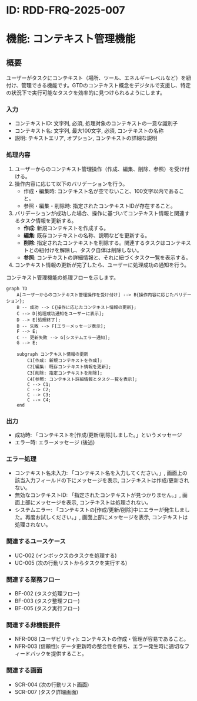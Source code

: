 # ID: RDD-FRQ-2025-007

# 機能: コンテキスト管理機能

## 概要

ユーザーがタスクにコンテキスト（場所、ツール、エネルギーレベルなど）を紐付け、管理できる機能です。GTDのコンテキスト概念をデジタルで支援し、特定の状況下で実行可能なタスクを効率的に見つけられるようにします。

### 入力

- コンテキストID: 文字列, 必須, 処理対象のコンテキストの一意な識別子
- コンテキスト名: 文字列, 最大100文字, 必須, コンテキストの名称
- 説明: テキストエリア, オプション, コンテキストの詳細な説明

### 処理内容

1. ユーザーからのコンテキスト管理操作（作成、編集、削除、参照）を受け付ける。
1. 操作内容に応じて以下のバリデーションを行う。
   - 作成・編集時: コンテキスト名が空でないこと、100文字以内であること。
   - 参照・編集・削除時: 指定されたコンテキストIDが存在すること。
1. バリデーションが成功した場合、操作に基づいてコンテキスト情報と関連するタスク情報を更新する。
   - **作成**: 新規コンテキストを作成する。
   - **編集**: 既存コンテキストの名称、説明などを更新する。
   - **削除**: 指定されたコンテキストを削除する。関連するタスクはコンテキストとの紐付けを解除し、タスク自体は削除しない。
   - **参照**: コンテキストの詳細情報と、それに紐づくタスク一覧を表示する。
1. コンテキスト情報の更新が完了したら、ユーザーに処理成功の通知を行う。

コンテキスト管理機能の処理フローを示します。

```mermaid
graph TD
    A[ユーザーからのコンテキスト管理操作を受け付け] --> B{操作内容に応じたバリデーション};
    B -- 成功 --> C{操作に応じたコンテキスト情報の更新};
    C --> D[処理成功通知をユーザーに表示];
    D --> E[処理終了];
    B -- 失敗 --> F[エラーメッセージ表示];
    F --> E;
    C -- 更新失敗 --> G[システムエラー通知];
    G --> E;

    subgraph コンテキスト情報の更新
        C1[作成: 新規コンテキストを作成];
        C2[編集: 既存コンテキスト情報を更新];
        C3[削除: 指定コンテキストを削除];
        C4[参照: コンテキスト詳細情報とタスク一覧を表示];
        C --> C1;
        C --> C2;
        C --> C3;
        C --> C4;
    end
```

### 出力

- 成功時: 「コンテキストを[作成/更新/削除]しました。」というメッセージ
- エラー時: エラーメッセージ (後述)

### エラー処理

- コンテキスト名未入力: 「コンテキスト名を入力してください。」, 画面上の該当入力フィールドの下にメッセージを表示, コンテキストは作成/更新されない。
- 無効なコンテキストID: 「指定されたコンテキストが見つかりません。」, 画面上部にメッセージを表示, コンテキストは処理されない。
- システムエラー: 「コンテキストの[作成/更新/削除]中にエラーが発生しました。再度お試しください。」, 画面上部にメッセージを表示, コンテキストは処理されない。

### 関連するユースケース

- UC-002 (インボックスのタスクを処理する)
- UC-005 (次の行動リストからタスクを実行する)

### 関連する業務フロー

- BF-002 (タスク処理フロー)
- BF-003 (タスク整理フロー)
- BF-005 (タスク実行フロー)

### 関連する非機能要件

- NFR-008 (ユーザビリティ): コンテキストの作成・管理が容易であること。
- NFR-003
  (信頼性): データ更新時の整合性を保ち、エラー発生時に適切なフィードバックを提供すること。

### 関連する画面

- SCR-004 (次の行動リスト画面)
- SCR-007 (タスク詳細画面)
